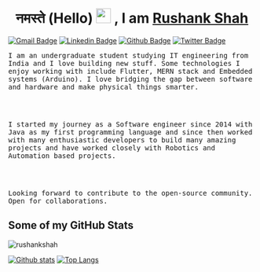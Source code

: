 ## <h1 align=center>नमस्ते (Hello) <img src="https://raw.githubusercontent.com/MartinHeinz/MartinHeinz/master/wave.gif" width="30px"> , I am <a href='https://rushankshah.vercel.app/'>Rushank Shah</a></h1>
[![Gmail Badge](https://img.shields.io/badge/-rushankshah65@gmail.com-c14438?style=flat&logo=Gmail&logoColor=white&link=mailto:rushankshah65@gmail.com)](mailto:rushankshah65@gmail.com) 
[![Linkedin Badge](https://img.shields.io/badge/-RushankShah-0072b1?style=flat&logo=Linkedin&logoColor=white&link=https://www.linkedin.com/in/rushank-shah-65836b1a6/)](https://www.linkedin.com/in/rushank-shah-65836b1a6/)
[![Github Badge](https://img.shields.io/badge/-rushankshah-grey?style=flat&logo=github&logoColor=white&link=https://github.com/rushankshah/)](https://www.github.com/rushankshah/)
[![Twitter Badge](https://img.shields.io/badge/-ShahRushank-0072b1?style=flat&logo=Twitter&logoColor=white&link=https://twitter.com/ShahRushank)](https://twitter.com/ShahRushank)

<tt>
I am an undergraduate student studying IT engineering from India and I love building new stuff. Some technologies I enjoy working with include Flutter, MERN stack and Embedded systems (Arduino). I  love bridging the gap between software and hardware and make physical things smarter.

<br></br>

I started my journey as a Software engineer since 2014 with Java as my first programming language and since then worked with many enthusiastic developers to build many amazing projects and have worked closely with Robotics and Automation based projects.

<br></br>

Looking forward to contribute to the open-source community. Open for collaborations.
</tt>


## Some of my GitHub Stats

<p align=left> <img src=https://komarev.com/ghpvc/?username=rushankshah alt=rushankshah /> </p>

[![Github stats](https://github-readme-stats.vercel.app/api?username=rushankshah&show_icons=true&include_all_commits=true)](https://github.com/rushankshah/github-readme-stats)
[![Top Langs](https://github-readme-stats.vercel.app/api/top-langs/?username=rushankshah&layout=compact)](https://github.com/rushankshah/github-readme-stats)
